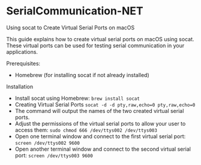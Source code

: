# SerialCommunication-NET

Using socat to Create Virtual Serial Ports on macOS

This guide explains how to create virtual serial ports on macOS using socat. These virtual ports can be used for testing serial communication in your applications.

Prerequisites:
- Homebrew (for installing socat if not already installed)

Installation
- Install socat using Homebrew:
   `brew install socat`
- Creating Virtual Serial Ports
    `socat -d -d pty,raw,echo=0 pty,raw,echo=0`
- The command will output the names of the two created virtual serial ports.
- Adjust the permissions of the virtual serial ports to allow your user to access them:
    `sudo chmod 666 /dev/ttys002 /dev/ttys003`
- Open one terminal window and connect to the first virtual serial port:
    `screen /dev/ttys002 9600`
- Open another terminal window and connect to the second virtual serial port:
    `screen /dev/ttys003 9600`
